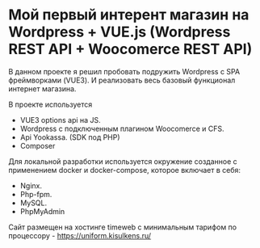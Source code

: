 # Мой первый интерент магазин на Wordpress + VUE.js (Wordpress REST API + Woocomerce REST API)

В данном проекте я решил пробовать подружить Wordpress с SPA фреймворками (VUE3). 
И реализовать весь базовый функционал интернет магазина.

В проекте используется
- VUE3 options api на JS.
- Wordpress c подключенным плагином Woocomerce и CFS.
- Api Yookassa. (SDK под PHP)
- Composer

Для локальной разработки используется окружение созданное с применением docker и docker-compose, которое включает в себя:
- Nginx.
- Php-fpm.
- MySQL.
- PhpMyAdmin

Сайт размещен на хостинге timeweb с минимальным тарифом по процессору - https://uniform.kisulkens.ru/
